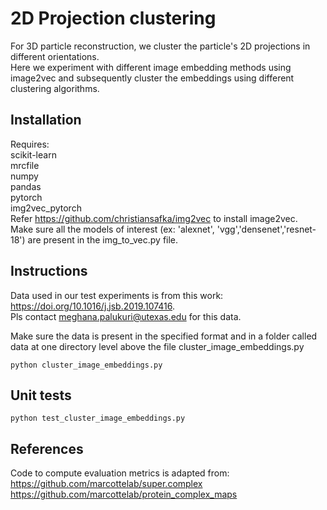 # 2D Projection clustering

For 3D particle reconstruction, we cluster the particle's 2D projections in different orientations.  
Here we experiment with different image embedding methods using image2vec and subsequently cluster the embeddings using different clustering algorithms.

## Installation 
Requires:  
scikit-learn  
mrcfile  
numpy  
pandas  
pytorch  
img2vec_pytorch  
Refer https://github.com/christiansafka/img2vec to install image2vec.  
Make sure all the models of interest (ex: 'alexnet', 'vgg','densenet','resnet-18') are present in the img_to_vec.py file.  

## Instructions

Data used in our test experiments is from this work: https://doi.org/10.1016/j.jsb.2019.107416.  
Pls contact meghana.palukuri@utexas.edu for this data.  

Make sure the data is present in the specified format and in a folder called data at one directory level above the file cluster_image_embeddings.py
```
python cluster_image_embeddings.py
```

## Unit tests
```
python test_cluster_image_embeddings.py
```

## References
Code to compute evaluation metrics is adapted from:  
https://github.com/marcottelab/super.complex  
https://github.com/marcottelab/protein_complex_maps  

